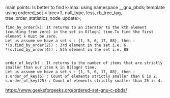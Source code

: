 main points:
Is better to find k-max:
		using namespace __gnu_pbds;
		template <typename T>
		using ordered_set = tree<T, null_type, less<T>, rb_tree_tag,
		tree_order_statistics_node_update>;
		
	find_by_order(k): It returns to an iterator to the kth element (counting from zero) in the set in O(logn) time.To find the first element k must be zero.
	Let us assume we have a set s : {1, 5, 6, 17, 88}, then :
	*(s.find_by_order(2)) : 3rd element in the set i.e. 6
	*(s.find_by_order(4)) : 5th element in the set i.e. 88


	order_of_key(k) : It returns to the number of items that are strictly smaller than our item k in O(logn) time.
	Let us assume we have a set s : {1, 5, 6, 17, 88}, then :
	s.order_of_key(6) : Count of elements strictly smaller than 6 is 2.
	s.order_of_key(25) : Count of elements strictly smaller than 25 is 4.


https://www.geeksforgeeks.org/ordered-set-gnu-c-pbds/